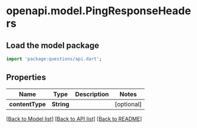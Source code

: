 # openapi.model.PingResponseHeaders

## Load the model package
```dart
import 'package:questions/api.dart';
```

## Properties
Name | Type | Description | Notes
------------ | ------------- | ------------- | -------------
**contentType** | **String** |  | [optional] 

[[Back to Model list]](../README.md#documentation-for-models) [[Back to API list]](../README.md#documentation-for-api-endpoints) [[Back to README]](../README.md)


